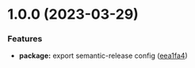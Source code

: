 # 1.0.0 (2023-03-29)


### Features

* **package:** export semantic-release config ([eea1fa4](https://github.com/brycked/semantic-release-config/commit/eea1fa4eb41e3e5bce7d30bb93f5ca3fb8300b45))
